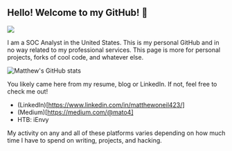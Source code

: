 ## **Hello! Welcome to my GitHub! 👋**

![](https://komarev.com/ghpvc/?username=matthewoneil0)

I am a SOC Analyst in the United States. This is my personal GitHub and in no way related to my professional services. 
This page is more for personal projects, forks of cool code, and whatever else.

![Matthew's GitHub stats](https://github-readme-stats.vercel.app/api?username=matthewoneil0&show_icons=true&theme=vision-friendly-dark)

You likely came here from my resume, blog or LinkedIn. If not, feel free to check me out!

- (LinkedIn)[https://www.linkedin.com/in/matthewoneil423/]
- (Medium)[https://medium.com/@mato4]
- HTB: iEnvy

My activity on any and all of these platforms varies depending on how much time I have to spend on writing, projects, and hacking.
